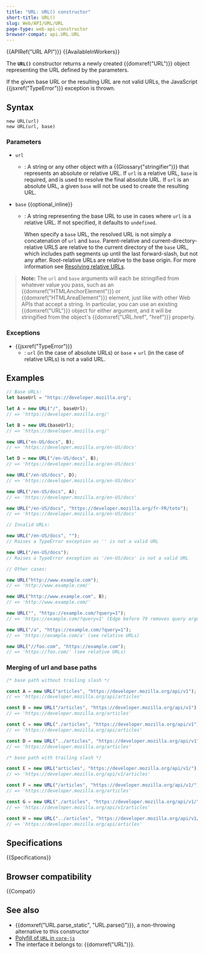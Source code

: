 ```yaml
---
title: "URL: URL() constructor"
short-title: URL()
slug: Web/API/URL/URL
page-type: web-api-constructor
browser-compat: api.URL.URL
---
```


{{APIRef("URL API")}} {{AvailableInWorkers}}

The **`URL()`** constructor returns a newly created {{domxref("URL")}} object representing the URL defined by the parameters.

If the given base URL or the resulting URL are not valid URLs, the JavaScript {{jsxref("TypeError")}} exception is thrown.

## Syntax

```js-nolint
new URL(url)
new URL(url, base)
```

### Parameters

- `url`
  - : A string or any other object with a {{Glossary("stringifier")}} that represents an absolute or relative URL.
    If `url` is a relative URL, `base` is required, and is used to resolve the final absolute URL.
    If `url` is an absolute URL, a given `base` will not be used to create the resulting URL.
- `base` {{optional_inline}}

  - : A string representing the base URL to use in cases where `url` is a relative URL.
    If not specified, it defaults to `undefined`.

    When specify a `base` URL, the resolved URL is not simply a concatenation of `url` and `base`.
    Parent-relative and current-directory-relative URLS are relative to the current directory of the `base` URL, which includes path segments up until the last forward-slash, but not any after.
    Root-relative URLs are relative to the base origin.
    For more information see [Resolving relative URLs](/en-US/docs/Web/API/URL_API/Resolving_relative_urls).

> **Note:** The `url` and `base` arguments will each be stringified from whatever value you pass, such as an {{domxref("HTMLAnchorElement")}} or {{domxref("HTMLAreaElement")}} element, just like with other Web APIs that accept a string.
> In particular, you can use an existing {{domxref("URL")}} object for either argument, and it will be stringified from the object's {{domxref("URL.href", "href")}} property.

### Exceptions

- {{jsxref("TypeError")}}
  - : `url` (in the case of absolute URLs) or `base` + `url` (in the case of relative URLs) is not a valid URL.

## Examples

```js
// Base URLs:
let baseUrl = "https://developer.mozilla.org";

let A = new URL("/", baseUrl);
// => 'https://developer.mozilla.org/'

let B = new URL(baseUrl);
// => 'https://developer.mozilla.org/'

new URL("en-US/docs", B);
// => 'https://developer.mozilla.org/en-US/docs'

let D = new URL("/en-US/docs", B);
// => 'https://developer.mozilla.org/en-US/docs'

new URL("/en-US/docs", D);
// => 'https://developer.mozilla.org/en-US/docs'

new URL("/en-US/docs", A);
// => 'https://developer.mozilla.org/en-US/docs'

new URL("/en-US/docs", "https://developer.mozilla.org/fr-FR/toto");
// => 'https://developer.mozilla.org/en-US/docs'

// Invalid URLs:

new URL("/en-US/docs", "");
// Raises a TypeError exception as '' is not a valid URL

new URL("/en-US/docs");
// Raises a TypeError exception as '/en-US/docs' is not a valid URL

// Other cases:

new URL("http://www.example.com");
// => 'http://www.example.com/'

new URL("http://www.example.com", B);
// => 'http://www.example.com/'

new URL("", "https://example.com/?query=1");
// => 'https://example.com/?query=1' (Edge before 79 removes query arguments)

new URL("/a", "https://example.com/?query=1");
// => 'https://example.com/a' (see relative URLs)

new URL("//foo.com", "https://example.com");
// => 'https://foo.com/' (see relative URLs)
```

### Merging of url and base paths

```js
/* base path without trailing slash */

const A = new URL("articles", "https://developer.mozilla.org/api/v1");
// => 'https://developer.mozilla.org/api/articles'

const B = new URL("/articles", "https://developer.mozilla.org/api/v1");
// => 'https://developer.mozilla.org/articles'

const C = new URL("./articles", "https://developer.mozilla.org/api/v1");
// => 'https://developer.mozilla.org/api/articles'

const D = new URL("../articles", "https://developer.mozilla.org/api/v1");
// => 'https://developer.mozilla.org/articles'

/* base path with trailing slash */

const E = new URL("articles", "https://developer.mozilla.org/api/v1/");
// => 'https://developer.mozilla.org/api/v1/articles'

const F = new URL("/articles", "https://developer.mozilla.org/api/v1/");
// => 'https://developer.mozilla.org/articles'

const G = new URL("./articles", "https://developer.mozilla.org/api/v1/");
// => 'https://developer.mozilla.org/api/v1/articles'

const H = new URL("../articles", "https://developer.mozilla.org/api/v1/");
// => 'https://developer.mozilla.org/api/articles'
```

## Specifications

{{Specifications}}

## Browser compatibility

{{Compat}}

## See also

- {{domxref("URL.parse_static", "URL.parse()")}}, a non-throwing alternative to this constructor
- [Polyfill of `URL` in `core-js`](https://github.com/zloirock/core-js#url-and-urlsearchparams)
- The interface it belongs to: {{domxref("URL")}}.
